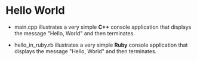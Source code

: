# Hello World

* main.cpp illustrates a very simple **C++** console application that displays the message "Hello, World" and then terminates.

* hello_in_ruby.rb illustrates a very simple **Ruby** console application that displays the message "Hello, World" and then terminates.
